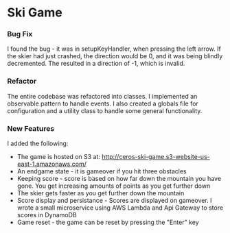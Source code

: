# Ski Game
### Bug Fix
I found the bug - it was in setupKeyHandler, when pressing the left arrow. If the skier had just crashed, the direction would be 0, and it was being blindly decremented. The resulted in a direction of -1, which is invalid.

### Refactor
The entire codebase was refactored into classes. I implemented an observable pattern to handle events. I also created a globals file for configuration and a utility class to handle some general functionality.

### New Features
I added the following:
 - The game is hosted on S3 at: http://ceros-ski-game.s3-website-us-east-1.amazonaws.com/
 - An endgame state - it is gameover if you hit three obstacles
 - Keeping score - score is based on how far down the mountain you have gone. You get increasing amounts of points as you get further down
 - The skier gets faster as you get further down the mountain
 - Score display and persistance - Scores are displayed on gameover. I wrote a small microservice using AWS Lambda and Api Gateway to store scores in DynamoDB
 - Game reset - the game can be reset by pressing the "Enter" key